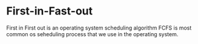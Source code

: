 # First-in-Fast-out
First in First out is an operating system scheduling algorithm
FCFS is most common os seheduling process that we use in the operating system.
